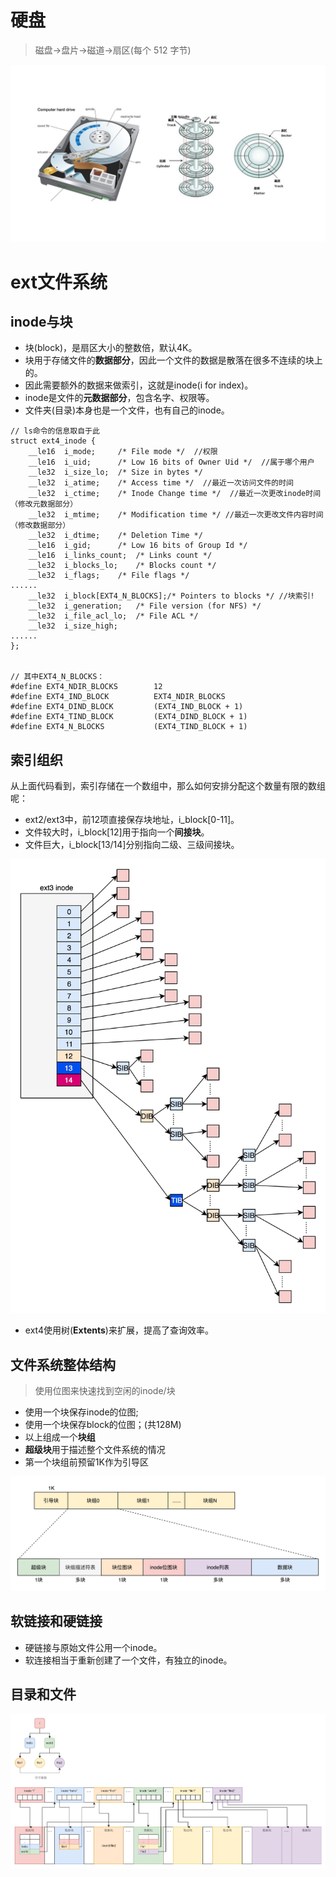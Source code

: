 # 硬盘

> 磁盘→盘片→磁道→扇区(每个 512 字节)

![image](https://github.com/ingangi/blog/blob/master/img/disk.jpg)

# ext文件系统

## inode与块

- 块(block)，是扇区大小的整数倍，默认4K。
- 块用于存储文件的**数据部分**，因此一个文件的数据是散落在很多不连续的块上的。
- 因此需要额外的数据来做索引，这就是inode(i for index)。
- inode是文件的**元数据部分**，包含名字、权限等。
- 文件夹(目录)本身也是一个文件，也有自己的inode。

```
// ls命令的信息取自于此
struct ext4_inode {
	__le16	i_mode;		/* File mode */  //权限
	__le16	i_uid;		/* Low 16 bits of Owner Uid */  //属于哪个用户
	__le32	i_size_lo;	/* Size in bytes */
	__le32	i_atime;	/* Access time */  //最近一次访问文件的时间
	__le32	i_ctime;	/* Inode Change time */  //最近一次更改inode时间（修改元数据部分）
	__le32	i_mtime;	/* Modification time */ //最近一次更改文件内容时间（修改数据部分）
	__le32	i_dtime;	/* Deletion Time */
	__le16	i_gid;		/* Low 16 bits of Group Id */
	__le16	i_links_count;	/* Links count */
	__le32	i_blocks_lo;	/* Blocks count */
	__le32	i_flags;	/* File flags */
......
	__le32	i_block[EXT4_N_BLOCKS];/* Pointers to blocks */ //块索引!
	__le32	i_generation;	/* File version (for NFS) */
	__le32	i_file_acl_lo;	/* File ACL */
	__le32	i_size_high;
......
};


// 其中EXT4_N_BLOCKS：
#define	EXT4_NDIR_BLOCKS		12
#define	EXT4_IND_BLOCK			EXT4_NDIR_BLOCKS
#define	EXT4_DIND_BLOCK			(EXT4_IND_BLOCK + 1)
#define	EXT4_TIND_BLOCK			(EXT4_DIND_BLOCK + 1)
#define	EXT4_N_BLOCKS			(EXT4_TIND_BLOCK + 1)
```

## 索引组织
从上面代码看到，索引存储在一个数组中，那么如何安排分配这个数量有限的数组呢：

- ext2/ext3中，前12项直接保存块地址，i_block[0-11]。
- 文件较大时，i_block[12]用于指向一个**间接块**。
- 文件巨大，i_block[13/14]分别指向二级、三级间接块。

![image](https://github.com/ingangi/blog/blob/master/img/ext2_inode.jpeg)

- ext4使用树(**Extents**)来扩展，提高了查询效率。

## 文件系统整体结构

> 使用位图来快速找到空闲的inode/块

- 使用一个块保存inode的位图;
- 使用一个块保存block的位图；(共128M)
- 以上组成一个**块组**
- **超级块**用于描述整个文件系统的情况
- 第一个块组前预留1K作为引导区

![image](https://github.com/ingangi/blog/blob/master/img/disk_groups.jpeg)

## 软链接和硬链接

- 硬链接与原始文件公用一个inode。
- 软连接相当于重新创建了一个文件，有独立的inode。

## 目录和文件

![image](https://github.com/ingangi/blog/blob/master/img/disk_dir_file.png)